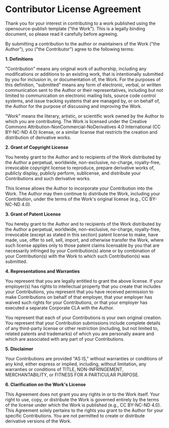 # Contributor License Agreement

Thank you for your interest in contributing to a work published using the opensource-publish template ("the Work"). This is a legally binding document, so please read it carefully before agreeing.

By submitting a contribution to the author or maintainers of the Work ("the Author"), you ("the Contributor") agree to the following terms:

**1. Definitions**

"Contribution" means any original work of authorship, including any modifications or additions to an existing work, that is intentionally submitted by you for inclusion in, or documentation of, the Work. For the purposes of this definition, "submitted" means any form of electronic, verbal, or written communication sent to the Author or their representatives, including but not limited to communication on electronic mailing lists, source code control systems, and issue tracking systems that are managed by, or on behalf of, the Author for the purpose of discussing and improving the Work.

"Work" means the literary, artistic, or scientific work owned by the Author to which you are contributing. The Work is licensed under the Creative Commons Attribution-NonCommercial-NoDerivatives 4.0 International (CC BY-NC-ND 4.0) license, or a similar license that restricts the creation and distribution of derivative works.

**2. Grant of Copyright License**

You hereby grant to the Author and to recipients of the Work distributed by the Author a perpetual, worldwide, non-exclusive, no-charge, royalty-free, irrevocable copyright license to reproduce, prepare derivative works of, publicly display, publicly perform, sublicense, and distribute your Contributions and such derivative works.

This license allows the Author to incorporate your Contribution into the Work. The Author may then continue to distribute the Work, including your Contribution, under the terms of the Work's original license (e.g., CC BY-NC-ND 4.0).

**3. Grant of Patent License**

You hereby grant to the Author and to recipients of the Work distributed by the Author a perpetual, worldwide, non-exclusive, no-charge, royalty-free, irrevocable (except as stated in this section) patent license to make, have made, use, offer to sell, sell, import, and otherwise transfer the Work, where such license applies only to those patent claims licensable by you that are necessarily infringed by your Contribution(s) alone or by combination of your Contribution(s) with the Work to which such Contribution(s) was submitted.

**4. Representations and Warranties**

You represent that you are legally entitled to grant the above license. If your employer(s) has rights to intellectual property that you create that includes your Contributions, you represent that you have received permission to make Contributions on behalf of that employer, that your employer has waived such rights for your Contributions, or that your employer has executed a separate Corporate CLA with the Author.

You represent that each of your Contributions is your own original creation. You represent that your Contribution submissions include complete details of any third-party license or other restriction (including, but not limited to, related patents and trademarks) of which you are personally aware and which are associated with any part of your Contributions.

**5. Disclaimer**

Your Contributions are provided "AS IS," without warranties or conditions of any kind, either express or implied, including, without limitation, any warranties or conditions of TITLE, NON-INFRINGEMENT, MERCHANTABILITY, or FITNESS FOR A PARTICULAR PURPOSE.

**6. Clarification on the Work's License**

This Agreement does not grant you any rights in or to the Work itself. Your right to use, copy, or distribute the Work is governed entirely by the terms of the license under which the Work is published (e.g., CC BY-NC-ND 4.0). This Agreement solely pertains to the rights you grant to the Author for your specific Contributions. You are not permitted to create or distribute derivative versions of the Work.
